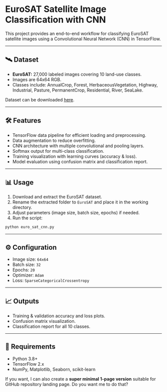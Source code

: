 # EuroSAT Satellite Image Classification with CNN

This project provides an end-to-end workflow for classifying EuroSAT satellite images using a Convolutional Neural Network (CNN) in TensorFlow.

---

## 🛰 Dataset

- **EuroSAT:** 27,000 labeled images covering 10 land-use classes.
- Images are 64x64 RGB.
- Classes include: AnnualCrop, Forest, HerbaceousVegetation, Highway, Industrial, Pasture, PermanentCrop, Residential, River, SeaLake.

Dataset can be downloaded [here](http://madm.dfki.de/files/sentinel/EuroSAT.zip).

---

## 🛠 Features

- TensorFlow data pipeline for efficient loading and preprocessing.
- Data augmentation to reduce overfitting.
- CNN architecture with multiple convolutional and pooling layers.
- Softmax output for multi-class classification.
- Training visualization with learning curves (accuracy & loss).
- Model evaluation using confusion matrix and classification report.

---

## 📊 Usage

1. Download and extract the EuroSAT dataset.
2. Rename the extracted folder to `EuroSAT` and place it in the working directory.
3. Adjust parameters (image size, batch size, epochs) if needed.
4. Run the script:

```bash
python euro_sat_cnn.py
````

---

## ⚙ Configuration

* Image size: `64x64`
* Batch size: `32`
* Epochs: `20`
* Optimizer: `Adam`
* Loss: `SparseCategoricalCrossentropy`

---

## 📈 Outputs

* Training & validation accuracy and loss plots.
* Confusion matrix visualization.
* Classification report for all 10 classes.

---

## 📝 Requirements

* Python 3.8+
* TensorFlow 2.x
* NumPy, Matplotlib, Seaborn, scikit-learn

If you want, I can also create a **super minimal 1-page version** suitable for GitHub repository landing page. Do you want me to do that?
```
